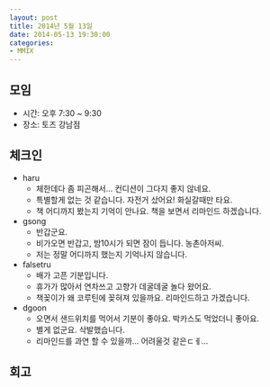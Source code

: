 ```yaml
---
layout: post
title: 2014년 5월 13일
date: 2014-05-13 19:30:00
categories:
- MMIX
---
```


## 모임

* 시간: 오후 7:30 ~ 9:30
* 장소: 토즈 강남점

## 체크인

* haru
    * 체한데다 좀 피곤해서... 컨디션이 그다지 좋지 않네요.
    * 특별할게 없는 것 같습니다. 자전거 샀어요! 화실갈때만 타요.
    * 책 어디까지 봤는지 기억이 안나요. 책을 보면서 리마인드 하겠습니다.
* gsong
    * 반갑군요.
    * 비가오면 반갑고, 밤10시가 되면 잠이 듭니다. 농촌아저씨.
    * 저는 정말 어디까지 했는지 기억나지 않습니다.
* falsetru
    * 배가 고픈 기분입니다.
    * 휴가가 많아서 연차쓰고 고향가 데굴데굴 놀다 왔어요.
    * 책꽂이가 왜 코루틴에 꽂혀져 있을까요. 리마인드하고 가겠습니다.
* dgoon
    * 오면서 샌드위치를 먹어서 기분이 좋아요. 박카스도 먹었더니 좋아요.
    * 별게 없군요. 삭발했습니다.
    * 리마인드를 과연 할 수 있을까... 어려울것 같은ㄷㅔ...

## 회고
